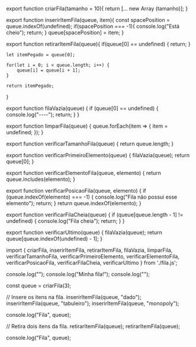 export function criarFila(tamanho = 10){
    return [... new Array (tamanho)];
}

export function inserirItemFila(queue, item){
    const spacePosition = queue.indexOf(undefined);
    if(spacePosition === -1){
        console.log("Está cheio");
        return;
    }
    queue[spacePosition] = item;
}

export function retirarItemFila(queue){
    if(queue[0] == undefined) {
        return;
    }

    let itemPegado = queue[0];

    for(let i = 0; i < queue.length; i++) {
        queue[i] = queue[i + 1];
    }

    return itemPegado;
}

export function filaVazia(queue) {
    if (queue[0] == undefined) {
        console.log("----");
        return;
    }
}

export function limparFila(queue) {
    queue.forEach(item => {
        item = undefined;
    });
}

export function verificarTamanhoFila(queue) {
    return queue.length;
}

export function verificarPrimeiroElemento(queue) {
    filaVazia(queue);
    return queue[0];
}

export function verificarElementoFila(queue, elemento) {
    return queue.includes(elemento);
}

export function verificarPosicaoFila(queue, elemento) {
    if (queue.indexOf(elemento) === -1) {
        console.log("Fila não possui esse elemento");
        return;
    }
    return queue.indexOf(elemento);
}

export function verificarFilaCheia(queue) {
    if (queue[queue.length - 1] != undefined) {
        console.log("Fila cheia");
        return;
    }
}

export function verificarUltimo(queue) {
    filaVazia(queue);
    return queue[queue.indexOf(undefined) - 1];
}


import { criarFila, inserirItemFila, retirarItemFila, filaVazia, limparFila, verificarTamanhoFila, verificarPrimeiroElemento, verificarElementoFila, verificarPosicaoFila, verificarFilaCheia, verificarUltimo } from './fila.js';

console.log("");
console.log("Minha fila!");
console.log("");

const queue = criarFila(3);

// Insere os itens na fila.
inserirItemFila(queue, "dado");
inserirItemFila(queue, "tabuleiro");
inserirItemFila(queue, "monopoly");

console.log("Fila", queue);

// Retira dois itens da fila.
retirarItemFila(queue);
retirarItemFila(queue);

console.log("Fila", queue);
